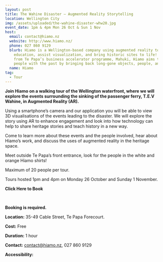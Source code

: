 ```yaml
---
layout: post
title: The Wahine Disaster – Augmented Reality Storytelling
location: Wellington City
img: /assets/uploaded/the-wahine-disaster-whw20.jpg
event_date: 1pm & 4pm Mon 26 Oct & Sun 1 Nov
host:
  email: contact@hiamo.nz
  website: http://www.hiamo.nz/
  phone: 027 860 9129
  blurb: Hiamo is a Wellington-based company using augmented reality to enhance
    education, assist visualization, and bring historic sites to life! Founded
    from Te Papa’s business accelerator programme, Mahuki, Hiamo aims to connect
    people with the past by bringing back long-gone objects, people, and more.
  name: Hiamo
tag:
  - Tour
---
```

**Join Hiamo on a walking tour of the Wellington waterfront, where we will explore the events surrounding the sinking of the passenger ferry, T.E.V Wahine, in Augmented Reality (AR).**

Using a smartphone’s camera and our application you will be able to view 3D visualisations of the events leading to the disaster. We will explore the story using AR to enhance engagement and look into how technology can help to share heritage stories and teach history in a new way.

Come to learn more about these events and the people involved, hear about Hiamo’s work, and discuss the uses of augmented reality in the heritage space.

Meet outside Te Papa’s front entrance, look for the people in the white and orange Hiamo shirts!

Maximum of 20 people per tour.

Tours hosted 1pm and 4pm on Monday 26 October and Sunday 1 November. 

**Click Here to Book**

<br>

**Booking is required.** 

**Location:** 35-49 Cable Street, Te Papa Forecourt.

**Cost:** Free

**Duration:** 1 hour

**Contact:** contact@hiamo.nz, 027 860 9129

**Accessibility:**